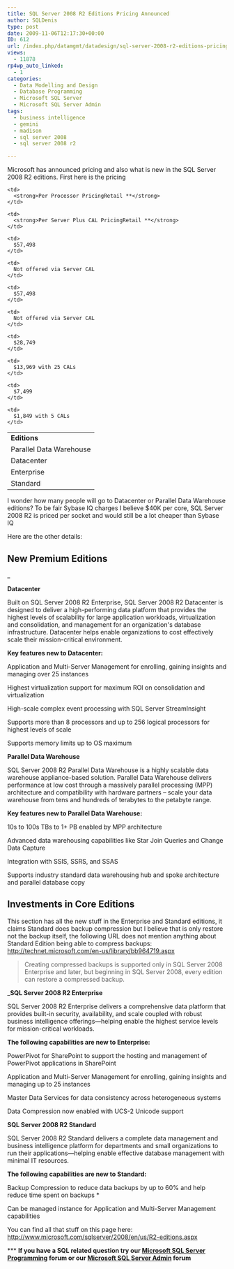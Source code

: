 ```yaml
---
title: SQL Server 2008 R2 Editions Pricing Announced
author: SQLDenis
type: post
date: 2009-11-06T12:17:30+00:00
ID: 612
url: /index.php/datamgmt/datadesign/sql-server-2008-r2-editions-pricing-anno/
views:
  - 11878
rp4wp_auto_linked:
  - 1
categories:
  - Data Modelling and Design
  - Database Programming
  - Microsoft SQL Server
  - Microsoft SQL Server Admin
tags:
  - business intelligence
  - gemini
  - madison
  - sql server 2008
  - sql server 2008 r2

---
```

Microsoft has announced pricing and also what is new in the SQL Server 2008 R2 editions. First here is the pricing

<table cellspacing="10">
  <tr>
    <td>
      <strong>Editions</strong>
    </td>
    
    <td>
      <strong>Per Processor PricingRetail **</strong>
    </td>
    
    <td>
      <strong>Per Server Plus CAL PricingRetail **</strong>
    </td>
  </tr>
  
  <tr>
    <td>
      Parallel Data Warehouse
    </td>
    
    <td>
      $57,498
    </td>
    
    <td>
      Not offered via Server CAL
    </td>
  </tr>
  
  <tr>
    <td>
      Datacenter
    </td>
    
    <td>
      $57,498
    </td>
    
    <td>
      Not offered via Server CAL
    </td>
  </tr>
  
  <tr>
    <td>
      Enterprise
    </td>
    
    <td>
      $28,749
    </td>
    
    <td>
      $13,969 with 25 CALs
    </td>
  </tr>
  
  <tr>
    <td>
      Standard
    </td>
    
    <td>
      $7,499
    </td>
    
    <td>
      $1,849 with 5 CALs
    </td>
  </tr>
</table>

I wonder how many people will go to Datacenter or Parallel Data Warehouse editions? To be fair Sybase IQ charges I believe $40K per core, SQL Server 2008 R2 is priced per socket and would still be a lot cheaper than Sybase IQ

Here are the other details:

## New Premium Editions

_
  
**Datacenter**</p> 

Built on SQL Server 2008 R2 Enterprise, SQL Server 2008 R2 Datacenter is designed to deliver a high-performing data platform that provides the highest levels of scalability for large application workloads, virtualization and consolidation, and management for an organization's database infrastructure. Datacenter helps enable organizations to cost effectively scale their mission-critical environment.

**Key features new to Datacenter:**

Application and Multi-Server Management for enrolling, gaining insights and managing over 25 instances
  
Highest virtualization support for maximum ROI on consolidation and virtualization
  
High-scale complex event processing with SQL Server StreamInsight
  
Supports more than 8 processors and up to 256 logical processors for highest levels of scale
  
Supports memory limits up to OS maximum

**Parallel Data Warehouse**

SQL Server 2008 R2 Parallel Data Warehouse is a highly scalable data warehouse appliance-based solution. Parallel Data Warehouse delivers performance at low cost through a massively parallel processing (MPP) architecture and compatibility with hardware partners – scale your data warehouse from tens and hundreds of terabytes to the petabyte range.

**Key features new to Parallel Data Warehouse:**

10s to 100s TBs to 1+ PB enabled by MPP architecture
  
Advanced data warehousing capabilities like Star Join Queries and Change Data Capture
  
Integration with SSIS, SSRS, and SSAS
  
Supports industry standard data warehousing hub and spoke architecture and parallel database copy

</em>
  


## Investments in Core Editions

This section has all the new stuff in the Enterprise and Standard editions, it claims Standard does backup compression but I believe that is only restore not the backup itself, the following URL does not mention anything about Standard Edition being able to compress backups: http://technet.microsoft.com/en-us/library/bb964719.aspx

> Creating compressed backups is supported only in SQL Server 2008 Enterprise and later, but beginning in SQL Server 2008, every edition can restore a compressed backup.

_**SQL Server 2008 R2 Enterprise**</p> 

SQL Server 2008 R2 Enterprise delivers a comprehensive data platform that provides built-in security, availability, and scale coupled with robust business intelligence offerings—helping enable the highest service levels for mission-critical workloads.

**The following capabilities are new to Enterprise:**

PowerPivot for SharePoint to support the hosting and management of PowerPivot applications in SharePoint
  
Application and Multi-Server Management for enrolling, gaining insights and managing up to 25 instances
  
Master Data Services for data consistency across heterogeneous systems
  
Data Compression now enabled with UCS-2 Unicode support

**SQL Server 2008 R2 Standard**

SQL Server 2008 R2 Standard delivers a complete data management and business intelligence platform for departments and small organizations to run their applications—helping enable effective database management with minimal IT resources.

**The following capabilities are new to Standard:**

Backup Compression to reduce data backups by up to 60% and help reduce time spent on backups *
  
Can be managed instance for Application and Multi-Server Management capabilities

</em>
  
You can find all that stuff on this page here: http://www.microsoft.com/sqlserver/2008/en/us/R2-editions.aspx



\*** **If you have a SQL related question try our [Microsoft SQL Server Programming][1] forum or our [Microsoft SQL Server Admin][2] forum**<ins></ins>

 [1]: http://forum.lessthandot.com/viewforum.php?f=17
 [2]: http://forum.lessthandot.com/viewforum.php?f=22